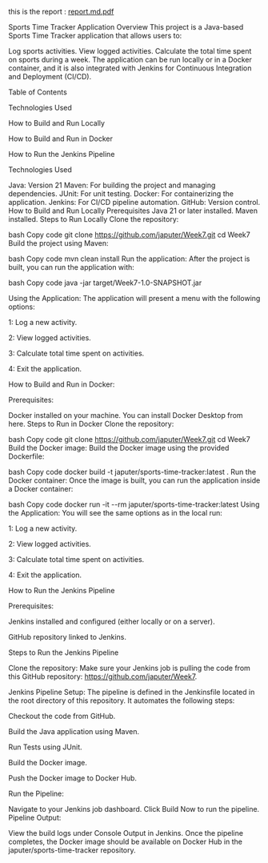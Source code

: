this is the report : [report.md.pdf](https://github.com/user-attachments/files/17344471/report.md.pdf)



Sports Time Tracker Application
Overview
This project is a Java-based Sports Time Tracker application that allows users to:

Log sports activities.
View logged activities.
Calculate the total time spent on sports during a week.
The application can be run locally or in a Docker container, and it is also integrated with Jenkins for Continuous Integration and Deployment (CI/CD).

Table of Contents

Technologies Used

How to Build and Run Locally

How to Build and Run in Docker

How to Run the Jenkins Pipeline

Technologies Used

Java: Version 21
Maven: For building the project and managing dependencies.
JUnit: For unit testing.
Docker: For containerizing the application.
Jenkins: For CI/CD pipeline automation.
GitHub: Version control.
How to Build and Run Locally
Prerequisites
Java 21 or later installed.
Maven installed.
Steps to Run Locally
Clone the repository:

bash
Copy code
git clone https://github.com/japuter/Week7.git
cd Week7
Build the project using Maven:

bash
Copy code
mvn clean install
Run the application: After the project is built, you can run the application with:

bash
Copy code
java -jar target/Week7-1.0-SNAPSHOT.jar


Using the Application: The application will present a menu with the following options:

1: Log a new activity.

2: View logged activities.

3: Calculate total time spent on activities.

4: Exit the application.

How to Build and Run in Docker:

Prerequisites:

Docker installed on your machine. You can install Docker Desktop from here.
Steps to Run in Docker
Clone the repository:

bash
Copy code
git clone https://github.com/japuter/Week7.git
cd Week7
Build the Docker image: Build the Docker image using the provided Dockerfile:

bash
Copy code
docker build -t japuter/sports-time-tracker:latest .
Run the Docker container: Once the image is built, you can run the application inside a Docker container:

bash
Copy code
docker run -it --rm japuter/sports-time-tracker:latest
Using the Application: You will see the same options as in the local run:

1: Log a new activity.

2: View logged activities.

3: Calculate total time spent on activities.

4: Exit the application.

How to Run the Jenkins Pipeline

Prerequisites:

Jenkins installed and configured (either locally or on a server).

GitHub repository linked to Jenkins.

Steps to Run the Jenkins Pipeline

Clone the repository: Make sure your Jenkins job is pulling the code from this GitHub repository: https://github.com/japuter/Week7.

Jenkins Pipeline Setup: The pipeline is defined in the Jenkinsfile located in the root directory of this repository. It automates the following steps:

Checkout the code from GitHub.

Build the Java application using Maven.

Run Tests using JUnit.

Build the Docker image.

Push the Docker image to Docker Hub.

Run the Pipeline:

Navigate to your Jenkins job dashboard.
Click Build Now to run the pipeline.
Pipeline Output:

View the build logs under Console Output in Jenkins.
Once the pipeline completes, the Docker image should be available on Docker Hub in the japuter/sports-time-tracker repository.
